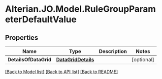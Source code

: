 # Alterian.JO.Model.RuleGroupParameterDefaultValue

## Properties

Name | Type | Description | Notes
------------ | ------------- | ------------- | -------------
**DetailsOfDataGrid** | [**DataGridDetails**](DataGridDetails.md) |  | [optional] 

[[Back to Model list]](../README.md#documentation-for-models) [[Back to API list]](../README.md#documentation-for-api-endpoints) [[Back to README]](../README.md)

